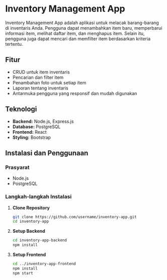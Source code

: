 # Inventory Management App

Inventory Management App adalah aplikasi untuk melacak barang-barang di inventaris Anda. Pengguna dapat menambahkan item baru, memperbarui informasi item, melihat daftar item, dan menghapus item. Selain itu, pengguna juga dapat mencari dan memfilter item berdasarkan kriteria tertentu.

## Fitur

- CRUD untuk item inventaris
- Pencarian dan filter item
- Penambahan foto untuk setiap item
- Laporan tentang inventaris
- Antarmuka pengguna yang responsif dan mudah digunakan

## Teknologi

- **Backend:** Node.js, Express.js
- **Database:** PostgreSQL
- **Frontend:** React
- **Styling:** Bootstrap

## Instalasi dan Penggunaan

### Prasyarat

- Node.js
- PostgreSQL

### Langkah-langkah Instalasi

1. **Clone Repository**
   ```bash
   git clone https://github.com/username/inventory-app.git
   cd inventory-app
   
2. **Setup Backend**
   ```bash
   cd inventory-app-backend
   npm install

3. **Setup Frontend**
   ```bash
   cd ../inventory-app-frontend
   npm install
   npm start



 
